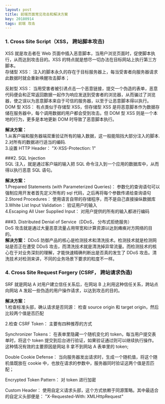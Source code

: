 ```yaml
---
layout: post
title: 前端页面常见攻击和解决方案
key: 20180914
tags: 前端 攻击
---    
```


### 1. Cross Site Script（XSS， 跨站脚本攻击)  
XSS 就是攻击者在 Web 页面中插入恶意脚本，当用户浏览页面时，促使脚本执行，从而达到攻击目的。XSS 的特点就是想尽一切办法在目标网站上执行第三方脚本。   
存储型 XSS： 注入的脚本永久的存在于目标服务器上，每当受害者向服务器请求此数据时就会重新唤醒攻击脚本；

反射型 XSS： 当用受害者被引诱点击一个恶意链接，提交一个伪造的表单，恶意代码便会和正常返回数据一起作为响应发送到受害者的浏览器，从而骗过了浏览器，使之误以为恶意脚本来自于可信的服务器，以至于让恶意脚本得以执行。  
DOM 型 XSS： 有点类似于存储型 XSS，但存储型 XSS 是将恶意脚本作为数据存储在服务器中，每个调用数据的用户都会受到攻击。但 DOM 型 XSS 则是一个本地的行为，更多是本地更新 DOM 时导致了恶意脚本执行。   

**解决方案：**   
1.从客户端和服务器端双重验证所有的输入数据，这一般能阻挡大部分注入的脚本.    
2.对所有的数据进行适当的编码.   
3.设置 HTTP Header： "X-XSS-Protection: 1"   

###2. SQL Injection   
 SQL 注入，就是通过客户端的输入把 SQL 命令注入到一个应用的数据库中，从而得以执行恶意 SQL 语句。  
    
 **解决方案：**  
 1.Prepared Statements (with Parameterized Queries)： 参数化的查询语句可以强制应用开发者首先定义所有的 sql 代码，之后再将每个参数传递给查询语句  
2.Stored Procedures： 使用语言自带的存储程序，而不是自己直接操纵数据库  
3.White List Input Validation： 验证用户的输入  
4.Escaping All User Supplied Input： 对用户提供的所有的输入都进行编码

###3. Distributed Denial of Service（DDoS， 分布式拒绝服务）   
DoS 攻击就是通过大量恶意流量占用带宽和计算资源以达到瘫痪对方网络的目的。  
**解决方案：**
DDoS 防御产品的核心是检测技术和清洗技术。检测技术就是检测网站是否正在遭受 DDoS 攻击，而清洗技术就是清洗掉异常流量。而检测技术的核心在于对业务深刻的理解，才能快速精确判断出是否真的发生了 DDoS 攻击。清洗技术对检测来讲，不同的业务场景下要求的粒度不一样。  
### 4. Cross Site Request Forgery (CSRF， 跨站请求伪造)    
SRF 就是网站 A 对用户建立信任关系后，在网站 B 上利用这种信任关系，跨站点向网站 A 发起一些伪造的用户操作请求，以达到攻击的目的。  
  
**解决方案：**  
1.检查标准头部，确认请求是否同源： 检查 source origin 和 target origin，然后比较两个值是否匹配

2.检查 CSRF Token： 主要有四种推荐的方式

Synchronizer Tokens： 在表单里隐藏一个随机变化的 token，每当用户提交表单时，将这个 token 提交到后台进行验证，如果验证通过则可以继续执行操作。这种情况有效的主要原因是网站 B 拿不到网站 A 表单里的 token;

Double Cookie Defense： 当向服务器发出请求时，生成一个随机值，将这个随机值既放在 cookie 中，也放在请求的参数中，服务器同时验证这两个值是否匹配；

Encrypted Token Pattern： 对 token 进行加密

Custom Header： 使用自定义请求头部，这个方式依赖于同源策略。其中最适合的自定义头部便是： "X-Requested-With: XMLHttpRequest"

